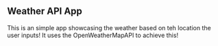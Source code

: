 ## Weather API App

This is an simple app showcasing the weather based on teh location the user inputs!
It uses the OpenWeatherMapAPI to achieve this!
